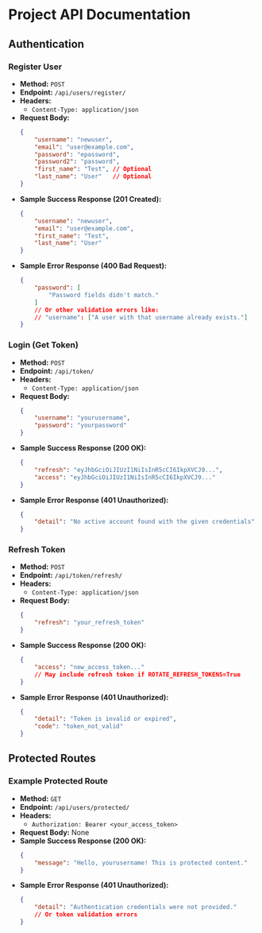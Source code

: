 # Project API Documentation

## Authentication

### Register User

*   **Method:** `POST`
*   **Endpoint:** `/api/users/register/`
*   **Headers:**
    *   `Content-Type: application/json`
*   **Request Body:**
    ```json
    {
        "username": "newuser",
        "email": "user@example.com",
        "password": "epassword",
        "password2": "password",
        "first_name": "Test", // Optional
        "last_name": "User"   // Optional
    }
    ```
*   **Sample Success Response (201 Created):**
    ```json
    {
        "username": "newuser",
        "email": "user@example.com",
        "first_name": "Test",
        "last_name": "User"
    }
    ```
*   **Sample Error Response (400 Bad Request):**
    ```json
    {
        "password": [
            "Password fields didn't match."
        ]
        // Or other validation errors like:
        // "username": ["A user with that username already exists."]
    }
    ```

### Login (Get Token)

*   **Method:** `POST`
*   **Endpoint:** `/api/token/`
*   **Headers:**
    *   `Content-Type: application/json`
*   **Request Body:**
    ```json
    {
        "username": "yourusername",
        "password": "yourpassword"
    }
    ```
*   **Sample Success Response (200 OK):**
    ```json
    {
        "refresh": "eyJhbGciOiJIUzI1NiIsInR5cCI6IkpXVCJ9...",
        "access": "eyJhbGciOiJIUzI1NiIsInR5cCI6IkpXVCJ9..."
    }
    ```
*   **Sample Error Response (401 Unauthorized):**
    ```json
    {
        "detail": "No active account found with the given credentials"
    }
    ```

### Refresh Token

*   **Method:** `POST`
*   **Endpoint:** `/api/token/refresh/`
*   **Headers:**
    *   `Content-Type: application/json`
*   **Request Body:**
    ```json
    {
        "refresh": "your_refresh_token"
    }
    ```
*   **Sample Success Response (200 OK):**
    ```json
    {
        "access": "new_access_token..."
        // May include refresh token if ROTATE_REFRESH_TOKENS=True
    }
    ```
*   **Sample Error Response (401 Unauthorized):**
    ```json
    {
        "detail": "Token is invalid or expired",
        "code": "token_not_valid"
    }
    ```

## Protected Routes

### Example Protected Route

*   **Method:** `GET`
*   **Endpoint:** `/api/users/protected/`
*   **Headers:**
    *   `Authorization: Bearer <your_access_token>`
*   **Request Body:** None
*   **Sample Success Response (200 OK):**
    ```json
    {
        "message": "Hello, yourusername! This is protected content."
    }
    ```
*   **Sample Error Response (401 Unauthorized):**
    ```json
    {
        "detail": "Authentication credentials were not provided."
        // Or token validation errors
    }
    ```
